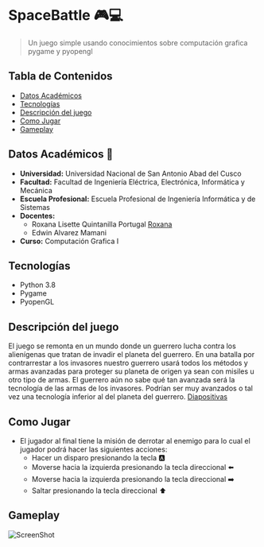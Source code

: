  # SpaceBattle :video_game::computer:

> Un juego simple usando conocimientos sobre computación grafica pygame y pyopengl
## Tabla de Contenidos
* [Datos Académicos](#datos-academicos)
* [Tecnologías](#tecnologias)
* [Descripción del juego](#descripción-del-juego)
* [Como Jugar](#como-jugar)
* [Gameplay](#gameplay)

## Datos Académicos  :school:
* **Universidad:** Universidad Nacional de San Antonio Abad del Cusco
* **Facultad:** Facultad de Ingeniería Eléctrica, Electrónica, Informática y Mecánica
* **Escuela Profesional:** Escuela Profesional de Ingeniería Informática y de Sistemas 
* **Docentes:**
  * Roxana Lisette Quintanilla Portugal [Roxana](https://github.com/nitanilla "Roxana")
  * Edwin Alvarez Mamani
* **Curso:** Computación Grafica I

## Tecnologías
* Python 3.8
* Pygame
* PyopenGL
## Descripción del juego
El juego se remonta en un mundo donde un guerrero lucha contra los alienígenas que tratan de invadir el planeta del guerrero. En una batalla por contrarrestar a los invasores nuestro guerrero usará todos los métodos y armas avanzadas para proteger su planeta de origen ya sean con misiles u otro tipo de armas.
El guerrero aún no sabe qué tan avanzada será la tecnología de las armas de los invasores. Podrían ser muy avanzados o tal vez una tecnología inferior al del planeta del guerrero. [Diapositivas](https://docs.google.com/presentation/d/1RBxCoEluaXtrUG5CpEkZbaH-vCLCp7I-trZcvGzObUM/edit#slide=id.ga65b8f10e7_0_6)
## Como Jugar
* El jugador al final tiene la misión de derrotar al enemigo para lo cual el jugador podrá hacer las siguientes acciones:
  * Hacer un disparo presionando la tecla  :a:
  * Moverse hacia la izquierda presionando la tecla direccional  :arrow_left:
  * Moverse hacia la izquierda presionando la tecla direccional  :arrow_right:
  * Saltar presionando la tecla direccional  :arrow_up:
## Gameplay
![ScreenShot](https://github.com/wildkite/SpaceBattle/blob/main/img/Space%20Battle.gif)

